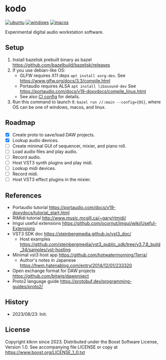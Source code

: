 # kodo

[![ubuntu](https://github.com/klknn/kodo/actions/workflows/ubuntu.yml/badge.svg)](https://github.com/klknn/kodo/actions/workflows/ubuntu.yml)
[![windows](https://github.com/klknn/kodo/actions/workflows/windows.yml/badge.svg)](https://github.com/klknn/kodo/actions/workflows/windows.yml)
[![macos](https://github.com/klknn/kodo/actions/workflows/macos.yml/badge.svg)](https://github.com/klknn/kodo/actions/workflows/macos.yml)

Experimental digital audio workstation software.

## Setup

1. Install bazelisk prebuilt binary as bazel
   https://github.com/bazelbuild/bazelisk/releases
2. If you use debian-like OS:
   - GLFW requires X11 deps `apt install xorg-dev`.
     See https://www.glfw.org/docs/3.3/compile.html
   - Portaudio requires ALSA `apt install libasound-dev`
     See https://portaudio.com/docs/v19-doxydocs/compile_linux.html
   - See also [CI config](.github/workflows/ubuntu..yml) for details.
3. Run this command to launch it: `bazel run //:main --config={OS}`, where OS can be one of windows, macos, and linux.

## Roadmap

- [x] Create proto to save/load DAW projects.
- [x] Lookup audio devices.
- [ ] Create minimal GUI of sequencer, mixier, and piano roll.
- [ ] Load audio files and play audio.
- [ ] Record audio.
- [ ] Host VST3 synth plugins and play midi.
- [ ] Lookup midi devices.
- [ ] Record midi.
- [ ] Host VST3 effect plugins in the mixier.

## References

- Portaudio tutorial https://portaudio.com/docs/v19-doxydocs/tutorial_start.html
- RtMidi tutorial http://www.music.mcgill.ca/~gary/rtmidi/
- Imgui useful extensions https://github.com/ocornut/imgui/wiki/Useful-Extensions
- VST3 SDK doc https://steinbergmedia.github.io/vst3_doc/
  - Host examples https://github.com/steinbergmedia/vst3_public_sdk/tree/v3.7.8_build_34/samples/vst-hosting
- Minimal vst3 host app https://github.com/hotwatermorning/Terra/
  - Author's notes in Japanese https://hwm.hatenablog.com/entry/2014/12/01/233320
- Open exchange format for DAW projects https://github.com/bitwig/dawproject
- Proto2 language guide https://protobuf.dev/programming-guides/proto2/

## History

- 2023/08/23: Init.

## License

Copyright klknn since 2023.
Distributed under the Boost Software License, Version 1.0.
See accompanying file LICENSE or copy at https://www.boost.org/LICENSE_1_0.txt
